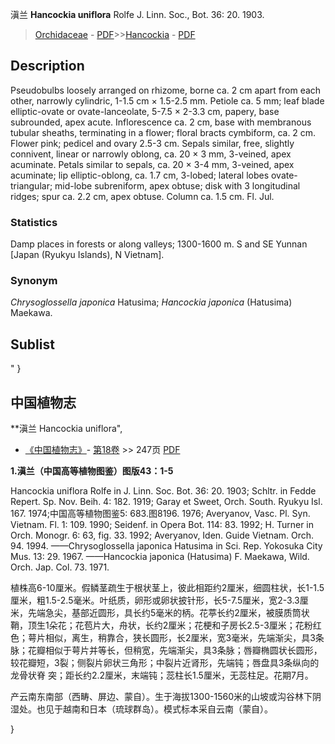 滇兰 **Hancockia uniflora** Rolfe J. Linn. Soc., Bot. 36: 20. 1903.

> [Orchidaceae](http://www.iplant.cn/info/Orchidaceae?t=foc) - [PDF](http://www.iplant.cn/foc/pdf/Orchidaceae.pdf)>>[Hancockia](http://www.iplant.cn/info/Hancockia?t=foc) - [PDF](http://www.iplant.cn/foc/pdf/Hancockia.pdf)

## Description

Pseudobulbs loosely arranged on rhizome, borne ca. 2 cm apart from each other, narrowly cylindric, 1-1.5 cm × 1.5-2.5 mm. Petiole ca. 5 mm; leaf blade elliptic-ovate or ovate-lanceolate, 5-7.5 × 2-3.3 cm, papery, base subrounded, apex acute. Inflorescence ca. 2 cm, base with membranous tubular sheaths, terminating in a flower; floral bracts cymbiform, ca. 2 cm. Flower pink; pedicel and ovary 2.5-3 cm. Sepals similar, free, slightly connivent, linear or narrowly oblong, ca. 20 × 3 mm, 3-veined, apex acuminate. Petals similar to sepals, ca. 20 × 3-4 mm, 3-veined, apex acuminate; lip elliptic-oblong, ca. 1.7 cm, 3-lobed; lateral lobes ovate-triangular; mid-lobe subreniform, apex obtuse; disk with 3 longitudinal ridges; spur ca. 2.2 cm, apex obtuse. Column ca. 1.5 cm. Fl. Jul.

### Statistics
Damp places in forests or along valleys; 1300-1600 m. S and SE Yunnan [Japan (Ryukyu Islands), N Vietnam].

### Synonym
*Chrysoglossella japonica* Hatusima; *Hancockia japonica* (Hatusima) Maekawa.


## Sublist
"
}
## 中国植物志

**滇兰 Hancockia uniflora",

* [《中国植物志》](http://www.iplant.cn/frps)- [第18卷](http://www.iplant.cn/frps/vol/18) >> 247页 [PDF](http://www.iplant.cn/frps/pdf/18/247.pdf)


**1.滇兰（中国高等植物图鉴）图版43：1-5**

Hancockia uniflora Rolfe in J. Linn. Soc. Bot. 36: 20. 1903; Schltr. in Fedde Repert. Sp. Nov. Beih. 4: 182. 1919; Garay et Sweet, Orch. South. Ryukyu Isl. 167. 1974;中国高等植物图鉴5: 683.图8196. 1976; Averyanov, Vasc. Pl. Syn. Vietnam. Fl. 1: 109. 1990; Seidenf. in Opera Bot. 114: 83. 1992; H. Turner in Orch. Monogr. 6: 63, fig. 33. 1992; Averyanov, Iden. Guide Vietnam. Orch. 94. 1994. ——Chrysoglossella japonica Hatusima in Sci. Rep. Yokosuka City Mus. 13: 29. 1967. ——Hancockia japonica (Hatusima) F. Maekawa, Wild. Orch. Jap. Col. 73. 1971.

植株高6-10厘米。假鳞茎疏生于根状茎上，彼此相距约2厘米，细圆柱状，长1-1.5厘米，粗1.5-2.5毫米。叶纸质，卵形或卵状披针形，长5-7.5厘米，宽2-3.3厘米，先端急尖，基部近圆形，具长约5毫米的柄。花葶长约2厘米，被膜质筒状鞘，顶生1朵花；花苞片大，舟状，长约2厘米；花梗和子房长2.5-3厘米；花粉红色；萼片相似，离生，稍靠合，狭长圆形，长2厘米，宽3毫米，先端渐尖，具3条脉；花瓣相似于萼片并等长，但稍宽，先端渐尖，具3条脉；唇瓣椭圆状长圆形，较花瓣短，3裂；侧裂片卵状三角形；中裂片近肾形，先端钝；唇盘具3条纵向的龙骨状脊 突；距长约2.2厘米，末端钝；蕊柱长1.5厘米，无蕊柱足。花期7月。

产云南东南部（西畴、屏边、蒙自）。生于海拔1300-1560米的山坡或沟谷林下阴湿处。也见于越南和日本（琉球群岛）。模式标本采自云南（蒙自）。

}